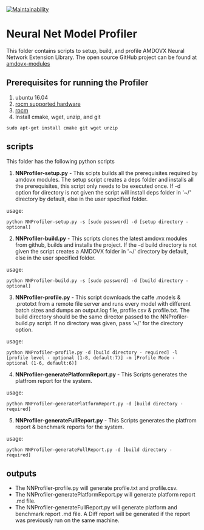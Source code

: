 [![Maintainability](https://api.codeclimate.com/v1/badges/9f54c6dcd01eb87d799c/maintainability)](https://codeclimate.com/github/kiritigowda/help/maintainability)
# Neural Net Model Profiler

This folder contains scripts to setup, build, and profile AMDOVX Neural Network Extension Library. The open source GitHub project can be found at [amdovx-modules](https://github.com/GPUOpen-ProfessionalCompute-Libraries/amdovx-modules)


## Prerequisites for running the Profiler
1. ubuntu 16.04
2. [rocm supported hardware](https://rocm.github.io/hardware.html)
3. [rocm](https://github.com/RadeonOpenCompute/ROCm#installing-from-amd-rocm-repositories)
4. Install cmake, wget, unzip, and git
````
sudo apt-get install cmake git wget unzip
````

## scripts 
This folder has the following python scripts

1. **NNProfiler-setup.py** - This scipts builds all the prerequisites required by amdovx modules. The setup script creates a deps folder and installs all the prerequisites, this script only needs to be executed once. If -d option for directory is not given the script will install deps folder in '~/' directory by default, else in the user specified folder.

usage:

````
python NNProfiler-setup.py -s [sudo password] -d [setup directory - optional]
```` 

2. **NNProfiler-build.py** - This scripts clones the latest amdovx modules from github, builds and installs the project. If the -d build directory is not given the script creates a AMDOVX folder in '~/' directory by default, else in the user specified folder.

usage:

````
python NNProfiler-build.py -s [sudo password] -d [build directory - optional]
```` 

3. **NNProfiler-profile.py** - This script downloads the caffe .models & .prototxt from a remote file server and runs every model with different batch sizes and dumps an output.log file, profile.csv & profile.txt. The build directory should be the same director passed to the NNProfiler-build.py script. If no directory was given, pass '~/' for the directory option. 

usage:

````
python NNProfiler-profile.py -d [build directory - required] -l [profile level - optional (1-8, default:7)] -m [Profile Mode - optional (1-6, default:6)]
```` 

4. **NNProfiler-generatePlatformReport.py** - This Scripts generates the platfrom report for the system.

usage:

````
python NNProfiler-generatePlatformReport.py -d [build directory - required]
```` 

5. **NNProfiler-generateFullReport.py** - This Scripts generates the platfrom report & benchmark reports for the system.

usage:

````
python NNProfiler-generateFullReport.py -d [build directory - required]
```` 

## outputs
* The NNProfiler-profile.py will generate profile.txt and profile.csv.
* The NNProfiler-generatePlatformReport.py will generate platform report .md file.
* The NNProfiler-generateFullReport.py will generate platform and benchmark report .md file. A Diff report will be generated if the report was previously run on the same machine.

